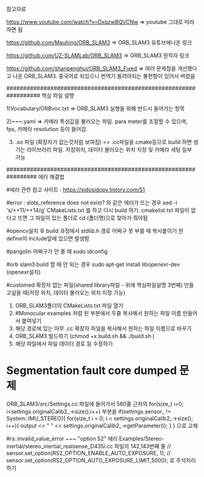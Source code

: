 참고자료

https://www.youtube.com/watch?v=DxqzwBQVCNw => youtube 그대로 따라하면 됨

https://github.com/Mauhing/ORB_SLAM3 => ORB_SLAM3 유튜브에나온 링크

https://github.com/UZ-SLAMLab/ORB_SLAM3 => ORB_SLAM3 원작자 링크

https://github.com/shanpenghui/ORB_SLAM3_Fixed => 여러 문제점을 개선했다고 나온 ORB_SLAM3. 중국어로 되있으니 번역기 돌려야되는 불편함이 있어서 버렸음





##################################################################
핵심 파일 설명 

1)Vocabulary/ORBvoc.txt => ORB_SLAM3 실행을 위해 반드시 들어가는 항목

2)~~~.yaml => 카메라 특성값을 불러오는 파일. para meter를 조절할 수 있으며, fps, 카메라 resolution 등이 들어감. 

3) .so 파일 (확장자가 없는것처럼 보여짐) => .cc파일을 cmake등으로 build 하면 생기는 라이브러리 파일. 저장위치, 데이터 불러오는 위치 지정 및 카메라 세팅 일부 가능




#################################################################
에러 해결법

#에러 관련 참고 사이트 : https://sidosidopy.tistory.com/51



#error : slots_reference does not exist? 와 같은 에러가 뜨는 경우
sed -i 's/++11/++14/g' CMakeLists.txt
를 하고 다시 build 하기. cmakelist.txt 파일이 없다고 뜨면 그 파일이 있는 폴더로 cd (폴더명)으로 찾아가 줘야됨



#opencv설치 후 build 과정에서 stdlib.h 경로 어쩌구 못 부를 때
복사붙이기 한 define이 include앞에 있으면 발생함



#pangolin 어쩌구가 안 뜰 때
sudo idconfig


#orb slam3 build 할 때 안 되는 경우
sudo apt-get install libopenexr-dev   (openexr설치)


#customed 확장자 없는 파일(shared library파일 - 위에 핵심파일설명 3번째) 만들고싶을 때(저장 위치, 데이터 불러오는 위치 지정 가능)
1) ORB_SLAM3폴더의 CMakeLists.txt 파일 열기
2) #Monocular examples 처럼 된 부분에서 두줄 복사해서 원하는 파일 이름 만들어서 붙여넣기
3) 해당 경로에 있는 아무 .cc 확장자 파일을 복사해서 원하는 파일 이름으로 바꾸기
4) ORB_SLAM3 빌드하기 (chmod +x build.sh && ./build.sh )
5) 해당 파일에서 파일 데이터 경로 등 수정하기


# Segmentation fault core dumped 문제
ORB_SLAM3/src/Settings.cc 파일에 들어가서 
560줄 근처의
for(size_t i=0; i<settings.originalCalib2_->size();i++)
부분을
if(settings.sensor_ != System::IMU_STEREO){
    for(size_t i = 0; i < settings.originalCalib2_->size(); i++){
        output << " " << settings.originalCalib2_->getParameter(i);
    }
}
으로 교체



#rs::invalid_value_error ~~~ "option 52" 에러
Examples/Stereo-inertial/stereo_inertial_realsense_D435i.cc 파일의 
142,143번째 줄
// sensor.set_option(RS2_OPTION_ENABLE_AUTO_EXPOSURE, 1);
// sensor.set_option(RS2_OPTION_AUTO_EXPOSURE_LIMIT,5000);
로 주석처리하기



